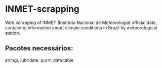 # INMET-scrapping
Web scrapping of INMET (Instituto Nacional de Meteorologia) official data, containing information about climate conditions in Brazil by meteorological station. 

## Pacotes necessários:
stringi, lubridate, purrr, data.table

